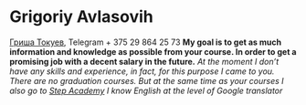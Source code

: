 # Grigoriy Avlasovih
[Гриша Токуев](https://vk.com/g.avlasovich), Telegram + 375 29 864 25 73 
**My goal is to get as much information and knowledge as possible from your course. In order to get a promising job with a decent salary in the future.**
_At the moment I don’t have any skills and experience, in fact, for this purpose I came to you._ 
_There are no graduation courses. But at the same time as your courses I also go to [Step Academy](https://itstep.by/)_
_I know English at the level of Google translator_ 